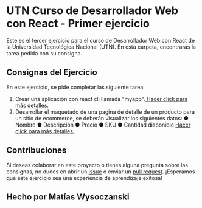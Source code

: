 # UTN Curso de Desarrollador Web con React - Primer ejercicio

Este es el tercer ejercicio para el curso de Desarrollador Web con React de la Universidad Tecnológica Nacional (UTN). En esta carpeta, encontrarás la tarea pedida con su consigna.

## Consignas del Ejercicio

En este ejercicio, se pide completar las siguiente tarea:

1. Crear una aplicación con react cli llamada "myapp".[ Hacer click para más detalles.](Consigna.pdf)
2. Desarrollar el maquetado de una pagina de detalle de un producto para un sitio de ecommerce, se deberán visualizar los siguientes datos:
● Nombre
● Descripción
● Precio
● SKU
● Cantidad disponible [ Hacer click para más detalles.](Consigna.pdf)


## Contribuciones

Si deseas colaborar en este proyecto o tienes alguna pregunta sobre las consignas, no dudes en abrir un [issue](https://github.com/tuusuario/turepositorio/issues) o enviar un [pull request](https://github.com/Matiaswyso/UTN-REACT-Ejercicio1/pulls). ¡Esperamos que este ejercicio sea una experiencia de aprendizaje exitosa!

## Hecho por Matías Wysoczanski